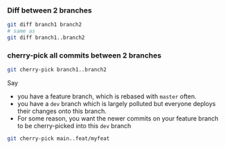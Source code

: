 ### Diff between 2 branches
```sh
git diff branch1 branch2
# same as
git diff branch1..branch2
```


### cherry-pick all commits between 2 branches
```sh
git cherry-pick branch1..branch2
```
Say
- you have a feature branch, which is rebased with `master` often.
- you have a `dev` branch which is largely polluted but everyone deploys their changes onto this branch.
- For some reason, you want the newer commits on your feature branch to be cherry-picked into this `dev` branch
```sh
git cherry-pick main..feat/myfeat
```
